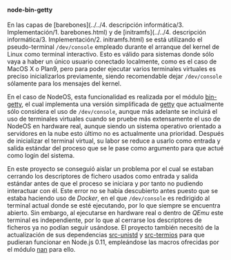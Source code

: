 #### node-bin-getty

En las capas de
[barebones](../../4. descripción informática/3. Implementación/1. barebones.html)
y de
[initramfs](../../4. descripción informática/3. Implementación/2. initramfs.html)
se está utilizando el pseudo-terminal `/dev/console` empleado durante el
arranque del kernel de Linux como terminal interactivo. Esto es válido para
sistemas donde sólo vaya a haber un único usuario conectado localmente, como es
el caso de MacOS X o Plan9, pero para poder ejecutar varios terminales virtuales
es preciso inicializarlos previamente, siendo recomendable dejar `/dev/console`
sólamente para los mensajes del kernel.

En el caso de NodeOS, esta funcionalidad es realizada por el módulo
[bin-getty](https://github.com/NodeOS/node-bin-getty), el cual implementa una
versión simplificada de [getty](https://www.freebsd.org/cgi/man.cgi?query=getty)
que actualmente sólo considera el uso de `/dev/console`, aunque más adelante se
incluirá el uso de terminales virtuales cuando se pruebe más extensamente el uso
de NodeOS en hardware real, aunque siendo un sistema operativo orientado a
servidores en la nube esto último no es actualmente una prioridad. Después de
inicializar el terminal virtual, su labor se reduce a usarlo como entrada y
salida estándar del proceso que se le pase como argumento para que actué como
login del sistema.

En este proyecto se conseguió aislar un problema por el cual se estaban cerrando
los descriptores de fichero usados como entrada y salida estándar antes de que
el proceso se iniciara y por tanto no pudiendo interactuar con él. Este error no
se había descubierto antes puesto que se estaba haciendo uso de *Docker*, en el
que `/dev/console` es redirigido al terminal actual donde se esté ejecutando,
por lo que siempre se encuentra abierto. Sin embargo, al ejecutarse en hardware
real o dentro de *QEmu* este terminal es independiente, por lo que al cerrarse
los descriptores de ficheros ya no podían seguir usándose. El proyecto también
necesitó de la actualización de sus dependencias
[src-unistd](https://github.com/netlovers/node-src-unistd) y
[src-termios](https://github.com/netlovers/node-src-termios) para que pudieran
funcionar en Node.js 0.11, empleándose las macros ofrecidas por el módulo
[nan](https://github.com/nodejs/nan) para ello.
